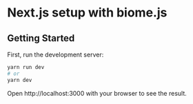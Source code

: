 # Next.js setup with biome.js

## Getting Started

First, run the development server:

```bash
yarn run dev
# or
yarn dev
```
Open http://localhost:3000 with your browser to see the result.
